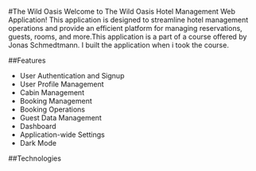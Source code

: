 #The Wild Oasis
Welcome to The Wild Oasis Hotel Management Web Application! This application is designed to streamline hotel management operations and provide an efficient platform for managing reservations, guests, rooms, and more.This application is a part of a course offered by Jonas Schmedtmann. I built the application when i took the course.

##Features

- User Authentication and Signup
- User Profile Management
- Cabin Management
- Booking Management
- Booking Operations
- Guest Data Management
- Dashboard
- Application-wide Settings
- Dark Mode

##Technologies
